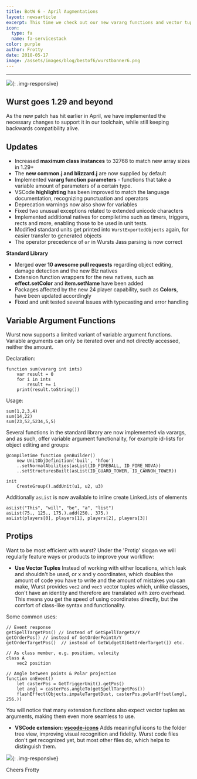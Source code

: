 ```yaml
---
title: BotW 6 - April Augmentations
layout: newsarticle
excerpt: This time we check out our new vararg functions and vector tuples
icon:
  type: fa
  name: fa-servicestack
color: purple
author: Frotty
date: 2018-05-17
image: /assets/images/blog/bestof6/wurstbanner6.png
---
```

------

![](/assets/images/blog/bestof6/wurstbanner6.png){: .img-responsive}

Wurst goes 1.29 and beyond
---

As the new patch has hit earlier in April, we have implemented the necessary changes to support it in our toolchain, while still keeping backwards compatibility alive.

Updates
---

* Increased **maximum class instances** to 32768 to match new array sizes in 1.29+
* The **new common.j and blizzard.j** are now supplied by default
* Implemented **vararg function parameters** - functions that take a variable amount of parameters of a certain type.
* VSCode **highlighting** has been improved to match the language documentation, recognizing punctuation and operators
* Deprecation warnings now also show for variables
* Fixed two unusual exceptions related to extended unicode characters
* Implemented additional natives for compiletime such as timers, triggers, rects and more, enabling those to be used in unit tests.
* Modified standard units get printed into `WurstExportedObjects` again, for easier transfer to generated objects
* The operator precedence of `or` in Wursts Jass parsing is now correct

__Standard Library__

* Merged __over 10 awesome pull requests__ regarding object editing, damage detection and the new Blz natives
* Extension function wrappers for the new natives, such as **effect.setColor** and **item.setName** have been added
* Packages affected by the new 24 player capability, such as **Colors**, have been updated accordingly
* Fixed and unit tested several issues with typecasting and error handling


Variable Argument Functions
---

Wurst now supports a limited variant of variable argument functions. Variable arguments can only be iterated over and not directly accessed, neither the amount.

Declaration:
```wurst
function sum(vararg int ints)
    var result = 0
    for i in ints
        result += i
    print(result.toString())
```
Usage:
```wurst
sum(1,2,3,4)
sum(14,22)
sum(23,52,5234,5,5)
```

Several functions in the standard library are now implemented via varargs, and as such, offer variable argument functionality, for example id-lists for object editing and groups:

```wurst
@compiletime function genBuilder()
    new UnitObjDefinition('buil', 'hfoo')
    ..setNormalAbilities(asList(ID_FIREBALL, ID_FIRE_NOVA))
    ..setStructuresBuilt(asList(ID_GUARD_TOWER, ID_CANNON_TOWER))

init
    CreateGroup().addUnit(u1, u2, u3)
```

Additionally `asList` is now available to inline create LinkedLists of elements

```wurst
asList("This", "will", "be", "a", "list")
asList(75., 125., 175.).add(250., 375.)
asList(players[0], players[1], players[2], players[3])
```


Protips
---

Want to be most efficient with wurst? Under the 'Protip' slogan we will regularly feature ways or products to improve your workflow:

* __Use Vector Tuples__
Instead of working with either locations, which leak and shouldn't be used, or x and y coordinates, which doubles the amount of code you have to write and the amount of mistakes you can make, Wurst provides `vec2` and `vec3` vector tuples which, unlike classes, don't have an identity and therefore are translated with zero overhead. This means you get the speed of using coordinates directly, but the comfort of class-like syntax and functionality.

Some common uses:

```wurst
// Event response
getSpellTargetPos() // instead of GetSpellTargetX/Y
getOrderPos() // instead of GetOrderPointX/Y
getOrderTargetPos()  // instead of GetWidgetX(GetOrderTarget()) etc.

// As class member, e.g. position, velocity
class A
    vec2 position

// Angle between points & Polar projection
function onEvent()
    let casterPos = GetTriggerUnit().getPos()
    let angl = casterPos.angleTo(getSpellTargetPos())
    flashEffect(Objects.impaleTargetDust, casterPos.polarOffset(angl, 256.))
```

You will notice that many extension functions also expect vector tuples as arguments, making them even more seamless to use.

* __VSCode extension: [vscode-icons](https://marketplace.visualstudio.com/items?itemName=robertohuertasm.vscode-icons)__
Adds meaningful icons to the folder tree view, improving visual recognition and fidelity. Wurst code files don't get recognized yet, but most other files do, which helps to distinguish them.

![](/assets/images/blog/bestof6/vscodeicons.png){: .img-responsive}


Cheers
Frotty
